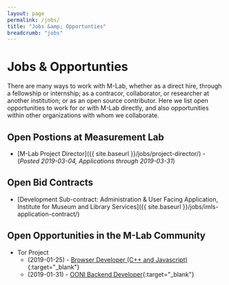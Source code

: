 ```yaml
---
layout: page
permalink: /jobs/
title: "Jobs &amp; Opportunties"
breadcrumb: "jobs"
---
```


# Jobs &amp; Opportunties

There are many ways to work with M-Lab, whether as a direct hire, through a fellowship or internship; as a contracor, collaborator, or researcher at another institution; or as an open source contributor. Here we list open opportunities to work for or with M-Lab directly, and also opportunities within other organizations with whom we collaborate.

## Open Postions at Measurement Lab

* [M-Lab Project Director]({{ site.baseurl }}/jobs/project-director/) - (_Posted 2019-03-04, Applications through 2019-03-31_)

## Open Bid Contracts

* [Development Sub-contract: Administration & User Facing Application, Institute for Museum and Library Services]({{ site.baseurl }}/jobs/imls-application-contract/)

## Open Opportunities in the M-Lab Community

* Tor Project
  * (2019-01-25) - [Browser Developer (C++ and Javascript)](https://www.torproject.org/about/jobs-browserdeveloper.html.en){:target="_blank"}
  * (2019-01-31) - [OONI Backend Developer](https://www.torproject.org/about/jobs-backenddeveloper.html.en){:target="_blank"}
